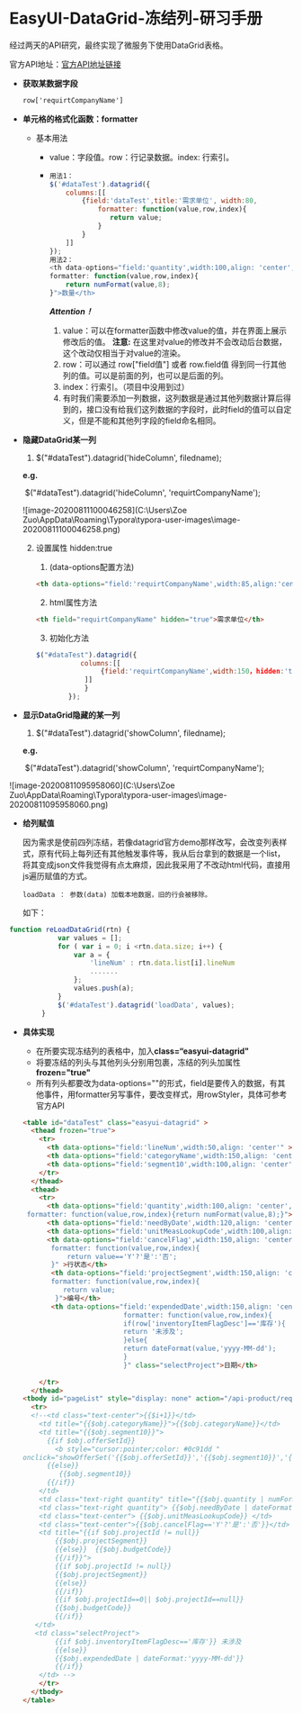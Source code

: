 # EasyUI-DataGrid-冻结列-研习手册

经过两天的API研究，最终实现了微服务下使用DataGrid表格。

官方API地址：[官方API地址链接](http://www.jeasyui.net/plugins/183.html)

* **获取某数据字段**

  ```html
  row['requirtCompanyName']
  ```

- **单元格的格式化函数：formatter**

  - 基本用法

    - value：字段值。row：行记录数据。index: 行索引。

    - ```js
      用法1：
      $('#dataTest').datagrid({
          columns:[[
              {field:'dataTest',title:'需求单位', width:80,
                  formatter: function(value,row,index){
                     return value;
                  }
              }
          ]]
      });
      用法2：
      <th data-options="field:'quantity',width:100,align: 'center',
      formatter: function(value,row,index){
          return numFormat(value,8);
      }">数量</th>
      ```

      ***Attention！***

      1. value：可以在formatter函数中修改value的值，并在界面上展示修改后的值。
         		**注意:** 在这里对value的修改并不会改动后台数据，这个改动仅相当于对value的渲染。
      2. row：可以通过 row["field值"] 或者 row.field值 得到同一行其他列的值。可以是前面的列，也可以是后面的列。
      3. index：行索引。（项目中没用到过）
      4. 有时我们需要添加一列数据，这列数据是通过其他列数据计算后得到的，接口没有给我们这列数据的字段时，此时field的值可以自定义，但是不能和其他列字段的field命名相同。

- **隐藏DataGrid某一列**

  1. $("#dataTest").datagrid('hideColumn', filedname);

  **e.g.**

  ​	$("#dataTest").datagrid('hideColumn', 'requirtCompanyName');

  ![image-20200811100046258](C:\Users\Zoe Zuo\AppData\Roaming\Typora\typora-user-images\image-20200811100046258.png)

   2. 设置属性 hidden:true 

       	1. (data-options配置方法)

      ```html
      <th data-options="field:'requirtCompanyName',width:85,align:'center',hidden:true">需求单位</th>
      ```

      2. html属性方法

      ```html
      <th field="requirtCompanyName" hidden="true">需求单位</th>
      ```

      3. 初始化方法

      ```js
      $("#dataTest").datagrid({
                 columns:[[    
                      {field:'requirtCompanyName',width:150，hidden:'true'}
                  ]]
                  }
              });
      ```

- **显示DataGrid隐藏的某一列**

  1. $("#dataTest").datagrid('showColumn', filedname);

  **e.g.**

  ​	$("#dataTest").datagrid('showColumn', 'requirtCompanyName');

![image-20200811095958060](C:\Users\Zoe Zuo\AppData\Roaming\Typora\typora-user-images\image-20200811095958060.png)

* **给列赋值**

  因为需求是使前四列冻结，若像datagrid官方demo那样改写，会改变列表样式，原有代码上每列还有其他触发事件等，我从后台拿到的数据是一个list，将其变成json文件我觉得有点太麻烦，因此我采用了不改动html代码，直接用js遍历赋值的方式。

  ```
  loadData ： 参数(data) 加载本地数据，旧的行会被移除。
  ```

  如下：

  

```js
function reLoadDataGrid(rtn) {
            var values = [];
            for ( var i = 0; i <rtn.data.size; i++) {
                var a = {
                    'lineNum' : rtn.data.list[i].lineNum
                    .......
                };
                values.push(a);
            }
            $('#dataTest').datagrid('loadData', values);
        }
```

* **具体实现**

  * 在所要实现冻结列的表格中，加入**class=“easyui-datagrid"**
  * 将要冻结的列头与其他列头分别用<thead>包裹，冻结的列头加属性**frozen="true"**
  * 所有列头都要改为data-options=""的形式，field是要传入的数据，有其他事件，用formatter另写事件，要改变样式，用rowStyler，具体可参考官方API

  ```html
  <table id="dataTest" class="easyui-datagrid" >
    <thead frozen="true">
      <tr>
        <th data-options="field:'lineNum',width:50,align: 'center'" >行号</th>
        <th data-options="field:'categoryName',width:150,align: 'center',formatter:formatContent">MMMM</th>
        <th data-options="field:'segment10',width:100,align: 'center',formatter: segmentformat">NNNN</th>
      </tr>
    </thead>
    <thead>
      <tr>
        <th data-options="field:'quantity',width:100,align: 'center',
   formatter: function(value,row,index){return numFormat(value,8);}">数量</th>
        <th data-options="field:'needByDate',width:120,align: 'center',formatter: function(value,row,index){return dateFormat(value,'yyyy-MM-dd');}">时间</th>
        <th data-options="field:'unitMeasLookupCode',width:100,align: 'center',rowStyler: function(index,row){if (row['strategyType']==1){return 'color:red;';}}" >单位</th>
        <th data-options="field:'cancelFlag',width:150,align: 'center',
         formatter: function(value,row,index){
             return value=='Y'?'是':'否';
         }" >行状态</th>
         <th data-options="field:'projectSegment',width:150,align: 'center',
         formatter: function(value,row,index){
            return value;
          }">编号</th>
         <th data-options="field:'expendedDate',width:150,align: 'center',
                           formatter: function(value,row,index){
                           if(row['inventoryItemFlagDesc']=='库存'){
                           return '未涉及';
                           }else{
                           return dateFormat(value,'yyyy-MM-dd');
                           }
                           }" class="selectProject">日期</th>
                              
      </tr>
    </thead>
  <tbody id="pageList" style="display: none" action="/api-product/requestForm/queryAllPoLines">
    <tr>
    <!--<td class="text-center">{{$i+1}}</td>
      <td title="{{$obj.categoryName}}">{{$obj.categoryName}}</td>
      <td title="{{$obj.segment10}}">
        {{if $obj.offerSetId}}
          <b style="cursor:pointer;color: #0c91dd "  
  onclick="showOfferSet('{{$obj.offerSetId}}','{{$obj.segment10}}','{{$obj.itemDescription}}')">{{$obj.segment10}}</b>
        {{else}}
           {{$obj.segment10}}
        {{/if}}
      </td>
      <td class="text-right quantity" title="{{$obj.quantity | numFormat:8}}"> {{$obj.quantity | numFormat:8}} </td>
      <td class="text-right quantity"> {{$obj.needByDate | dateFormat:'yyyy-MM-dd'}} 	</td>
      <td class="text-center"> {{$obj.unitMeasLookupCode}} </td>
      <td class="text-center">{{$obj.cancelFlag=='Y'?'是':'否'}}</td>
      <td title="{{if $obj.projectId != null}}
          {{$obj.projectSegment}}
          {{else}}  {{$obj.budgetCode}}
          {{/if}}">
          {{if $obj.projectId != null}}
          {{$obj.projectSegment}}
          {{else}}
          {{/if}}
          {{if $obj.projectId==0|| $obj.projectId==null}}
          {{$obj.budgetCode}}
          {{/if}}
     </td>
     <td class="selectProject">
          {{if $obj.inventoryItemFlagDesc=='库存'}} 未涉及
          {{else}}
          {{$obj.expendedDate | dateFormat:'yyyy-MM-dd'}}
          {{/if}}
      </td> -->
      </tr>
    </tbody>
  </table>
  ```

  
